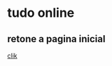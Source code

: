 <html lang="pt-br">
<head>
    <meta charset="UTF-8">
    <meta http-equiv="X-UA-Compatible" content="IE=edge">
    <meta name="viewport" content="width=device-width, initial-scale=1.0">
    <meta http-equiv="refresh" content="0; url="https://tudoline.github.io/gomes/">
    <title>Document</title>
</head>
<body>
    <h1><strong>tudo online</strong></h1>
    <h2>retone a pagina inicial</h2>
    <a href=""> clik</a>
</body>
</html>
